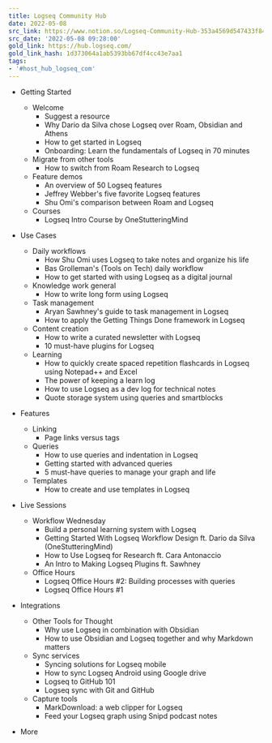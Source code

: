 ```yaml
---
title: Logseq Community Hub
date: 2022-05-08
src_link: https://www.notion.so/Logseq-Community-Hub-353a4569d547433f84bdfd99311840a2
src_date: '2022-05-08 09:28:00'
gold_link: https://hub.logseq.com/
gold_link_hash: 1d373064a1ab5393bb67df4cc43e7aa1
tags:
- '#host_hub_logseq_com'
---
```


* Getting Started
 

 
	+ Welcome
		- Suggest a resource
		- Why Dario da Silva chose Logseq over Roam, Obsidian and Athens
		- How to get started in Logseq
		- Onboarding: Learn the fundamentals of Logseq in 70 minutes
	+ Migrate from other tools
		- How to switch from Roam Research to Logseq
	+ Feature demos
		- An overview of 50 Logseq features
		- Jeffrey Webber's five favorite Logseq features
		- Shu Omi's comparison between Roam and Logseq
	+ Courses
		- Logseq Intro Course by OneStutteringMind
* Use Cases
 

 
	+ Daily workflows
		- How Shu Omi uses Logseq to take notes and organize his life
		- Bas Grolleman's (Tools on Tech) daily workflow
		- How to get started with using Logseq as a digital journal
	+ Knowledge work general
		- How to write long form using Logseq
	+ Task management
		- Aryan Sawhney's guide to task management in Logseq
		- How to apply the Getting Things Done framework in Logseq
	+ Content creation
		- How to write a curated newsletter with Logseq
		- 10 must-have plugins for Logseq
	+ Learning
		- How to quickly create spaced repetition flashcards in Logseq using Notepad++ and Excel
		- The power of keeping a learn log
		- How to use Logseq as a dev log for technical notes
		- Quote storage system using queries and smartblocks
* Features
 

 
	+ Linking
		- Page links versus tags
	+ Queries
		- How to use queries and indentation in Logseq
		- Getting started with advanced queries
		- 5 must-have queries to manage your graph and life
	+ Templates
		- How to create and use templates in Logseq
* Live Sessions
 

 
	+ Workflow Wednesday
		- Build a personal learning system with Logseq
		- Getting Started With Logseq Workflow Design ft. Dario da Silva (OneStutteringMind)
		- How to Use Logseq for Research ft. Cara Antonaccio
		- An Intro to Making Logseq Plugins ft. Sawhney
	+ Office Hours
		- Logseq Office Hours #2: Building processes with queries
		- Logseq Office Hours #1
* Integrations
 

 
	+ Other Tools for Thought
		- Why use Logseq in combination with Obsidian
		- How to use Obsidian and Logseq together and why Markdown matters
	+ Sync services
		- Syncing solutions for Logseq mobile
		- How to sync Logseq Android using Google drive
		- Logseq to GitHub 101
		- Logseq sync with Git and GitHub
	+ Capture tools
		- MarkDownload: a web clipper for Logseq
		- Feed your Logseq graph using Snipd podcast notes
* More